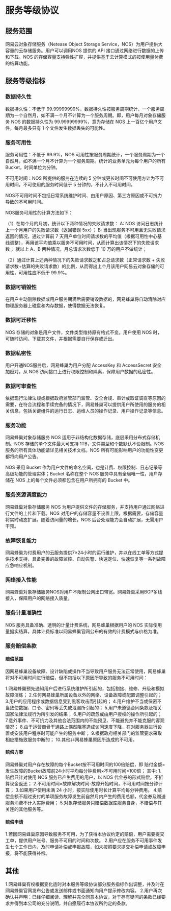 # 服务等级协议

## 服务范围

网易云对象存储服务（Netease Object Storage Service，NOS）为用户提供大容量的云存储服务。用户可以调用NOS 提供的 API 接口通过网络进行数据的上传和下载。NOS 的存储容量支持弹性扩容，并提供基于云计算模式的按使用量付费的结算功能。

## 服务等级指标

### 数据持久性
数据持久性：不低于 99.99999999%，数据持久性按服务周期统计，一个服务周期为一个自然月，如不满一个月不计算为一个服务周期。即，用户每月对象存储服务 NOS 的数据持久性为 99.99999999%，意为存储在 NOS 上一百亿个用户文件，每月最多只有 1 个文件发生数据丢失的可能性。

### 服务可用性

服务可用性：不低于 99.9%，NOS 可用性按服务周期统计，一个服务周期为一个自然月，如不满一个月不计算为一个服务周期。统计的业务单元为每个用户的所有 Bucket，时间单位为分钟。

不可用时间：NOS 所提供的服务在连续的 5 分钟或更长时间不可使用方计为不可用时间，不可使用的服务时间低于 5 分钟的，不计入不可用时间。

NOS不可用时间不包括日常系统维护时间、由用户原因、第三方原因或不可抗力导致的不可用时间。

NOS服务可用性的计算方法如下：

（1）在每个月的月初，统计以下两种情况的失败请求数： 
 A: NOS 访问日志统计上一个月用户的失败请求数（返回错误 5xx）； 
 B: 当出现服务不可用且无失败请求返回的情况，通过计算前 7 天用户单位时间请求数的平均值（根据可用性中心基线调整），再用该平均值乘以服务不可用时间，从而计算出该情况下的失败请求数； 
 就以上 A、B 两种情况，月总请求次数低于 10 万的用户不做统计；

（2）通过计算上述两种情况下的失败请求数之和占总请求数（正常请求数 + 失败请求数+估算的失败请求数）的比例，从而得出上个月该用户网易云对象存储的可用性，可用性应不低于 99.9%。

### 数据可销毁性
在用户主动删除数据或用户服务期满后需要销毁数据的，网易蜂巢将自动清除对应物理服务器上磁盘和内存数据，使得数据无法恢复。

### 数据可迁移性
NOS 存储的对象是用户文件，文件类型维持原有格式不变。用户使用 NOS 时，可随时访问、下载其文件，并根据需要自行保存或迁出。

### 数据私密性
用户开通NOS服务后，网易蜂巢为用户分配 AccessKey 和 AccessSecret 安全加密对，从 NOS 访问接口上进行权限控制和隔离，保障用户数据的私密性。

### 数据可审查性
依据现行法律法规或根据政府监管部门监管、安全合规、审计或取证调查等原因的需要，在符合流程和手续完备的情况下，网易蜂巢可以提供用户所使用的服务的相关信息，包括关键组件的运行日志、运维人员的操作记录、用户操作记录等信息。

### 服务功能
网易蜂巢对象存储服务 NOS 适用于非结构化数据存储，底层采用分布式存储机制。NOS 存储的单个文件最大可支持 1TB，文件类型和个数默认不设限制。NOS 服务的所有具体功能请详见相关技术文档。NOS 所有可能影响用户的功能性变更都将向用户公告。

NOS 采用 Bucket 作为用户文件的命名空间，也是计费、权限控制、日志记录等高级功能的管理实体；Bucket 名称在整个 NOS 服务中具有全局唯一性，用户存储在 NOS 上的每个文件必须都包含在用户所拥有的 Bucket 中。

### 服务资源调度能力
网易蜂巢对象存储服务 NOS 为用户提供文件的存储服务，并支持用户通过网络进行文件的上传和下载。NOS 对用户的存储容量不设置上限，根据需要，存储容量将实时动态扩展。随着访问量的增长，NOS 后台处理能力会自动扩展，无需用户干预。

### 故障恢复能力
网易蜂巢为付费用户的云服务提供7×24小时的运行维护，并以在线工单等方式提供技术支持，具备完善的故障监控、自动告警、快速定位、快速恢复等一系列故障应急响应机制。

### 网络接入性能
网易蜂巢对象存储服务NOS对用户不限制公网出口带宽。网易蜂巢采用BGP多线接入，保障用户的网络接入质量。

### 服务计量准确性
NOS 服务具备准确、透明的计量计费系统，网易蜂巢根据用户的 NOS 实际使用量据实结算，具体计费标准以网易蜂巢官网公布的有效的计费模式与价格为准。

### 服务赔偿条款
#### 赔偿范围

因网易蜂巢设备故障、设计缺陷或操作不当导致用户服务无法正常使用，网易蜂巢将对不可用时间进行赔偿，但不包括以下原因所导致的服务不可用时间：

1.网易蜂巢预先通知用户后进行系统维护所引起的，包括割接、维修、升级和模拟故障演练；
2.任何网易蜂巢所属设备以外的网络、设备故障或配置调整引起的；
3.用户的应用程序或数据信息受到黑客攻击而引起的；
4.用户维护不当或保密不当致使数据、口令、密码等丢失或泄漏所引起的；
5.用户未遵循合同条款及相关国家法律法规行为所引发的结果；
6.用户的疏忽或由用户授权的操作所引起的；
7.意外事件、不可抗力及其他合法范围内的不能预见、不能避免并不能克服的客观情况；
8.由于运营商骨干通路上偶然阻塞造成访问速度下降，在对服务器进行设置或安装用户程序时可能产生的服务中断；
9.根据政府相关部门的监管要求采取相应措施致服务中断的；
10.其他非网易蜂巢原因所造成的不可用。

#### 赔偿方案

网易蜂巢对用户存在故障的每个Bucket按不可用时间的100倍赔偿，即
赔付金额=发生故障的Bucket故障前24小时平均每分钟费用×不可用时间×100倍；
其中:
1.赔偿只针对使用 NOS 服务已产生费用的用户，以 NOS 代金券的形式赔偿，不折算现金返还；
2.不可用时间=故障解决时间-故障开始时间，不可用时间按分钟计算；
3.如果用户使用未满 24 小时，按实际使用时长计算平均每分钟费用。
4.赔偿金额不超过支付的单项服务故障发生前自然月内产生的费用总额，代金券及赠送服务消费不计入实际费用；
5.对象存储服务只赔偿数据库服务自身，不赔偿与其关连的其他服务等。

#### 赔偿申请

1.若因网易蜂巢原因导致服务不可用，为了获得本协议约定的赔偿，用户需要提交工单，提供用户账号、服务不可用的时间和次数。
2.用户应在服务不可用事件发生七个工作日内，及时申请补偿或申报故障，如未按照要求提交补偿申请或故障申报，将不能获得补偿。

## 其他

1.网易蜂巢有权根据变化适时对本服务等级协议部分服务指标作出调整，并及时在网易蜂巢官网发布公告或发送邮件或书面通知向用户提示修改内容。
2.用户再次确认并声明：已经仔细阅读、理解并完全同意本协议，对于存有疑问的条款已经要求并得到本公司的充分说明，并自愿履行本协议所约定的条款。
